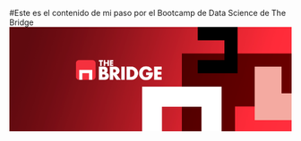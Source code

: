 #Este es el contenido de mi paso por el Bootcamp de Data Science de The Bridge
![Este es el contenido de mi paso por el Bootcamp de Data Science de The Bridge](./assets/logo.png)
